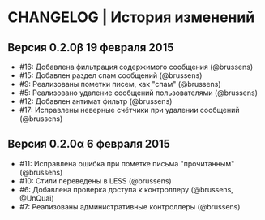 CHANGELOG | История изменений
===================

Версия 0.2.0β 19 февраля 2015
-------------------------------------
- #16: Добавлена фильтрация содержимого сообщения (@brussens)
- #15: Добавлен раздел спам сообщений (@brussens)
- #9: Реализованы пометки писем, как "спам" (@brussens)
- #5: Реализовано удаление сообщений пользователями (@brussens)
- #12: Добавлен антимат фильтр (@brussens)
- #17: Исправлены неверные счётчики при удалении сообщений (@brussens)

Версия 0.2.0α 6 февраля 2015
-------------------------------------
- #11: Исправлена ошибка при пометке письма "прочитанным" (@brussens)
- #10: Стили переведены в LESS (@brussens)
- #6: Добавлена проверка доступа к контроллеру (@brussens, @UnQuai)
- #7: Реализованы административные контроллеры (@brussens)